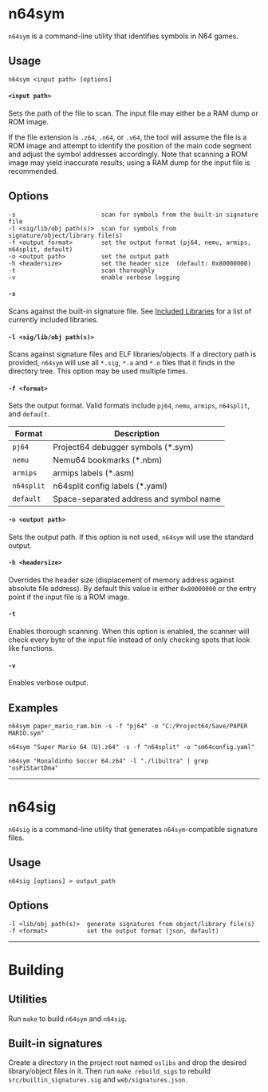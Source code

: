 # n64sym

`n64sym` is a command-line utility that identifies symbols in N64 games.

## Usage

    n64sym <input path> [options] 

#### `<input path>`

Sets the path of the file to scan. The input file may either be a RAM dump or ROM image.

If the file extension is `.z64`, `.n64`, or `.v64`, the tool will assume the file is a ROM image and attempt to identify the position of the main code segment and adjust the symbol addresses accordingly. Note that scanning a ROM image may yield inaccurate results; using a RAM dump for the input file is recommended.

## Options

    -s                        scan for symbols from the built-in signature file
    -l <sig/lib/obj path(s)>  scan for symbols from signature/object/library file(s)
    -f <output format>        set the output format (pj64, nemu, armips, n64split, default)
    -o <output path>          set the output path
    -h <headersize>           set the header size  (default: 0x80000000)
    -t                        scan thoroughly
    -v                        enable verbose logging

#### `-s`

Scans against the built-in signature file. See [Included Libraries](included-libs.md) for a list of currently included libraries.

#### `-l <sig/lib/obj path(s)>`

Scans against signature files and ELF libraries/objects. If a directory path is provided, `n64sym` will use all `*.sig`, `*.a` and `*.o` files that it finds in the directory tree. This option may be used multiple times.

#### `-f <format>`

Sets the output format. Valid formats include `pj64`, `nemu`, `armips`, `n64split`, and `default`.

| Format     | Description                             |
|------------|-----------------------------------------|
| `pj64`     | Project64 debugger symbols (*.sym)      |
| `nemu`     | Nemu64 bookmarks (*.nbm)                |
| `armips`   | armips labels (*.asm)                   |
| `n64split` | n64split config labels (*.yaml)         |
| `default`  | Space-separated address and symbol name |

#### `-o <output path>`

Sets the output path. If this option is not used, `n64sym` will use the standard output.

#### `-h <headersize>`

Overrides the header size (displacement of memory address against absolute file address). By default this value is either `0x80000000` or the entry point if the input file is a ROM image.

#### `-t`

Enables thorough scanning. When this option is enabled, the scanner will check every byte of the input file instead of only checking spots that look like functions.

#### `-v`

Enables verbose output.

## Examples
```
n64sym paper_mario_ram.bin -s -f "pj64" -o "C:/Project64/Save/PAPER MARIO.sym"
```

```
n64sym "Super Mario 64 (U).z64" -s -f "n64split" -o "sm64config.yaml"
```

```
n64sym "Ronaldinho Soccer 64.z64" -l "./libultra" | grep "osPiStartDma"
```
---

# n64sig

`n64sig` is a command-line utility that generates `n64sym`-compatible signature files.

## Usage

    n64sig [options] > output_path

## Options

    -l <lib/obj path(s)>  generate signatures from object/library file(s)
    -f <format>           set the output format (json, default)
---

# Building

## Utilities

Run `make` to build `n64sym` and `n64sig`.
 
## Built-in signatures

Create a directory in the project root named `oslibs` and drop the desired library/object files in it. Then run `make rebuild_sigs` to rebuild `src/builtin_signatures.sig` and `web/signatures.json`.

